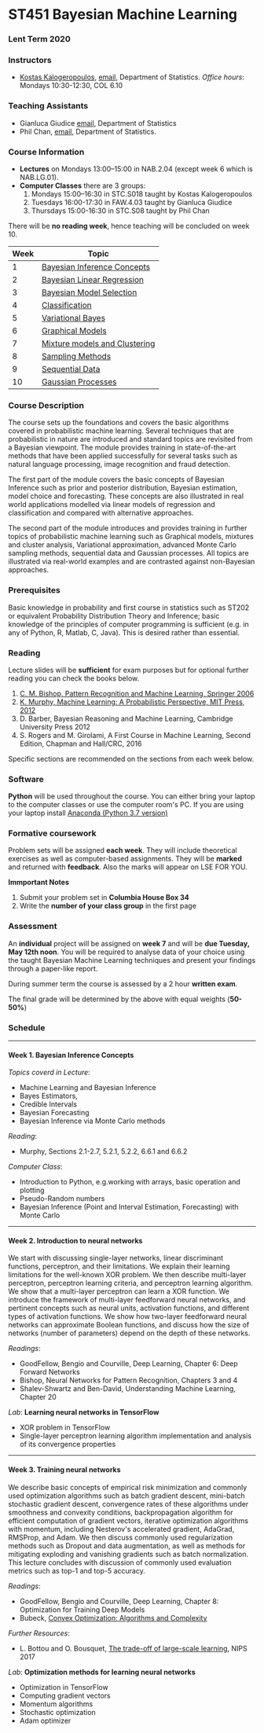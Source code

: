 # ST451 Bayesian Machine Learning 

### Lent Term 2020

### Instructors

* [Kostas Kalogeropoulos](https://kostaskalog.github.io/webpage/), [email](mailto:k.kalogeropoulos@lse.ac.uk), Department of Statistics.  *Office hours*: Mondays 10:30-12:30, COL 6.10

### Teaching Assistants
* Gianluca Giudice [email](mailto:g.giudice@lse.ac.uk), Department of Statistics
* Phil Chan, [email](mailto:p.chan@lse.ac.uk), Department of Statistics.  


### Course Information

- **Lectures** on Mondays 13:00–15:00 in NAB.2.04 (except week 6 which is NAB.LG.01).
- **Computer Classes** there are 3 groups: 
  1. Mondays 15:00–16:30 in STC.S018 taught by Kostas Kalogeropoulos
  2. Tuesdays 16:00-17:30 in FAW.4.03 taught by Gianluca Giudice
  3. Thursdays 15:00-16:30 in STC.S08 taught by Phil Chan
 
 There will be **no reading week**, hence teaching will be concluded on week 10. 

| **Week** | **Topic**                            |
|----------|--------------------------------------|
| 1        | [Bayesian Inference Concepts](#week-1-course-overview) |
| 2        | [Bayesian Linear Regression](#week-2-introduction-to-neural-networks)                  |
| 3        | [Bayesian Model Selection](#week-3-training-neural-networks)    |
| 4        | [Classification](#week-4-convolutional-neural-networks)       |
| 5        | [Variational Bayes](#week-5-sequence-modeling)                  |                       |
| 6        | [Graphical Models](#week-7-introduction-to-reinforcement-learning) |
| 7        | [Mixture models and Clustering](#week-8-dynamic-programming-and-monte-carlo-methods) | 
| 8        | [Sampling Methods](#week-9-temporal-difference-methods-and-eligibility-traces)|
| 9        | [Sequential Data](#week-10-generalization-and-function-approximation) |
| 10       | [Gaussian Processes](#week-11-policy-gradient-methods)           |

### Course Description

The course sets up the foundations and covers the basic algorithms covered in probabilistic machine learning. Several techniques that are probabilistic in nature are introduced and standard topics are revisited from a Bayesian viewpoint. The module provides training in state-of-the-art methods that have been applied successfully for several tasks such as natural language processing, image recognition and fraud detection.

The first part of the module covers the basic concepts of Bayesian Inference such as prior and posterior distribution, Bayesian estimation,  model choice and forecasting. These concepts are also illustrated in real world applications modelled via linear models of regression and classification and compared with alternative approaches.

The second part of the module introduces and provides training in further topics of probabilistic machine learning such as Graphical models, mixtures and cluster analysis, Variational approximation, advanced Monte Carlo sampling methods, sequential data and Gaussian processes. All topics are illustrated via real-world examples and are contrasted against non-Bayesian approaches.

### Prerequisites

Basic knowledge in probability and first course in statistics such as ST202 or equivalent Probability Distribution Theory and Inference; basic knowledge of the principles of computer programming is sufficient (e.g. in any of Python, R, Matlab, C, Java). This is desired rather than essential. 

### Reading

Lecture slides will be **sufficient** for exam purposes but for optional further reading you can check the books below. 

 1. [C. M. Bishop, Pattern Recognition and Machine Learning, Springer 2006](https://www.microsoft.com/en-us/research/uploads/prod/2006/01/Bishop-Pattern-Recognition-and-Machine-Learning-2006.pdf)
 2. [K. Murphy, Machine Learning: A Probabilistic Perspective, MIT Press, 2012](https://ebookcentral.proquest.com/lib/londonschoolecons/detail.action?docID=3339490)
 3. D. Barber, Bayesian Reasoning and Machine Learning, Cambridge University Press 2012
 4. S. Rogers and M. Girolami, A First Course in Machine Learning, Second Edition, Chapman and Hall/CRC, 2016
 
 Specific sections are recommended on the sections from each week below.

### Software

**Python** will be used throughout the course. You can either bring your laptop to the computer classes or use the computer room's PC. If you are using your laptop install [Anaconda (Python 3.7 version)](https://www.anaconda.com/download/)

### Formative coursework

Problem sets will be assigned **each week**. They will include theoretical exercises as well as computer-based assignments. They will be **marked** and returned with **feedback**. Also the marks will appear on LSE FOR YOU.

**Immportant Notes**
 1. Submit your problem set in **Columbia House Box 34** 
 2. Write the **number of your class group** in the first page

### Assessment

An **individual** project will be assigned on **week 7** and will be **due Tuesday, May 12th noon**. You will be required to analyse data of your choice using the taught Bayesian Machine Learning techniques and present your findings through a paper-like report.

During summer term the course is assessed by a 2 hour **written exam**.

The final grade will be determined by the above with equal weights (**50-50\%**)

### Schedule

---
#### Week 1. Bayesian Inference Concepts

*Topics coverd in Lecture*: 
 - Machine Learning and Bayesian Inference
 - Bayes Estimators, 
 - Credible Intervals
 - Bayesian Forecasting
 - Bayesian Inference via Monte Carlo methods
 
*Reading*:
 - Murphy, Sections 2.1-2.7, 5.2.1, 5.2.2, 6.6.1 and 6.6.2

*Computer Class*: 
 - Introduction to Python, e.g.working with arrays, basic operation and plotting
 - Pseudo-Random numbers
 - Bayesian Inference (Point and Interval Estimation, Forecasting) with Monte Carlo
 
---
#### Week 2. Introduction to neural networks

We start with discussing single-layer networks, linear discriminant functions, perceptron, and their limitations. 
We explain their learning limitations for the well-known XOR problem. We then describe multi-layer perceptron, perceptron learning criteria, and perceptron learning algorithm. We show that a multi-layer perceptron can learn a XOR function. We introduce the framework of multi-layer feedforward neural networks, and pertinent concepts such as neural units, activation functions, and different types of activation functions. We show how two-layer feedforward neural networks can approximate Boolean functions, and discuss how the size of networks (number of parameters) depend on the depth of these networks. 

*Readings*:
* GoodFellow, Bengio and Courville, Deep Learning, Chapter 6: Deep Forward Networks
* Bishop, Neural Networks for Pattern Recognition, Chapters 3 and 4
* Shalev-Shwartz and Ben-David, Understanding Machine Learning, Chapter 20

*Lab*: **Learning neural networks in TensorFlow**
* XOR problem in TensorFlow
* Single-layer perceptron learning algorithm implementation and analysis of its convergence properties

---
#### Week 3. Training neural networks

We describe basic concepts of empirical risk minimization and commonly used optimization algorithms such as batch gradient descent, mini-batch stochastic gradient descent, convergence rates of these algorithms under smoothness and convexity conditions, backpropagation algorithm for efficient computation of gradient vectors, iterative optimization algorithms with momentum, including Nesterov's accelerated gradient, AdaGrad, RMSProp, and Adam. We then discuss commonly used regularization 
methods such as Dropout and data augmentation, as well as methods for mitigating exploding and vanishing gradients such as batch normalization. This lecture concludes with discussion of commonly used evaluation metrics such as top-1 and top-5 accuracy.
 
*Readings*:
* GoodFellow, Bengio and Courville, Deep Learning, Chapter 8: Optimization for Training Deep Models
* Bubeck, [Convex Optimization: Algorithms and Complexity](http://sbubeck.com/book.html)

*Further Resources*:
* L. Bottou and O. Bousquet, [The trade-off of large-scale learning](https://leon.bottou.org/publications/pdf/nips-2007.pdf), NIPS 2017 

*Lab*: **Optimization methods for learning neural networks**
* Optimization in TensorFlow
* Computing gradient vectors
* Momentum algorithms
* Stochastic optimization
* Adam optimizer


